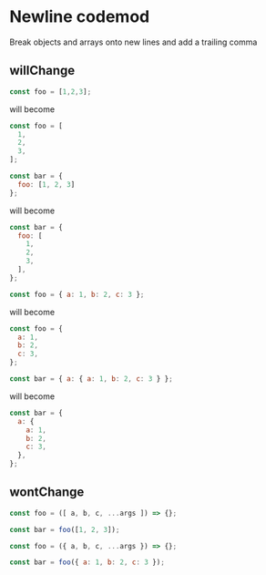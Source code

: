 # Newline codemod

Break objects and arrays onto new lines and add a trailing comma

## willChange

```js
const foo = [1,2,3];
```

will become

```js
const foo = [
  1,
  2,
  3,
];
```

```js
const bar = {
  foo: [1, 2, 3]
};
```

will become

```js
const bar = {
  foo: [
    1,
    2,
    3,
  ],
};
```

```js
const foo = { a: 1, b: 2, c: 3 };
```

will become

```js
const foo = {
  a: 1,
  b: 2,
  c: 3,
};
```

```js
const bar = { a: { a: 1, b: 2, c: 3 } };
```

will become

```js
const bar = {
  a: {
    a: 1,
    b: 2,
    c: 3,
  },
};
```

## wontChange

```js
const foo = ([ a, b, c, ...args ]) => {};

const bar = foo([1, 2, 3]);

const foo = ({ a, b, c, ...args }) => {};

const bar = foo({ a: 1, b: 2, c: 3 });
```